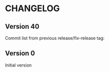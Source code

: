 # CHANGELOG

## Version 40

Commit list from previous release/fix-release tag:




## Version 0

Initial version